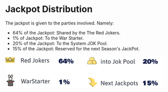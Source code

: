 # Jackpot Distribution

The jackpot is given to the parties involved. Namely: 

* 64% of the Jackpot: Shared by the The Red Jokers. 
* 1% of Jackpot: To the War Starter. 
* 20% of the Jackpot: To the System JOK Pool. 
* 15% of the Jackpot: Reserved for the next Season's JackPot.

![](../.gitbook/assets/image%20%2815%29.png)

